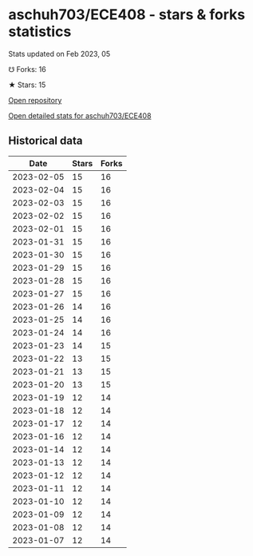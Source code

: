 # aschuh703/ECE408 - stars & forks statistics

Stats updated on Feb 2023, 05

☋ Forks: 16

★ Stars: 15

[Open repository](https://github.com/aschuh703/ECE408)

[Open detailed stats for aschuh703/ECE408](https://reviewgithub.com/rep/aschuh703/ECE408)

## Historical data
| Date | Stars | Forks |
|------|-------|-------|
| 2023-02-05 | 15 | 16 | 
| 2023-02-04 | 15 | 16 | 
| 2023-02-03 | 15 | 16 | 
| 2023-02-02 | 15 | 16 | 
| 2023-02-01 | 15 | 16 | 
| 2023-01-31 | 15 | 16 | 
| 2023-01-30 | 15 | 16 | 
| 2023-01-29 | 15 | 16 | 
| 2023-01-28 | 15 | 16 | 
| 2023-01-27 | 15 | 16 | 
| 2023-01-26 | 14 | 16 | 
| 2023-01-25 | 14 | 16 | 
| 2023-01-24 | 14 | 16 | 
| 2023-01-23 | 14 | 15 | 
| 2023-01-22 | 13 | 15 | 
| 2023-01-21 | 13 | 15 | 
| 2023-01-20 | 13 | 15 | 
| 2023-01-19 | 12 | 14 | 
| 2023-01-18 | 12 | 14 | 
| 2023-01-17 | 12 | 14 | 
| 2023-01-16 | 12 | 14 | 
| 2023-01-14 | 12 | 14 | 
| 2023-01-13 | 12 | 14 | 
| 2023-01-12 | 12 | 14 | 
| 2023-01-11 | 12 | 14 | 
| 2023-01-10 | 12 | 14 | 
| 2023-01-09 | 12 | 14 | 
| 2023-01-08 | 12 | 14 | 
| 2023-01-07 | 12 | 14 | 


